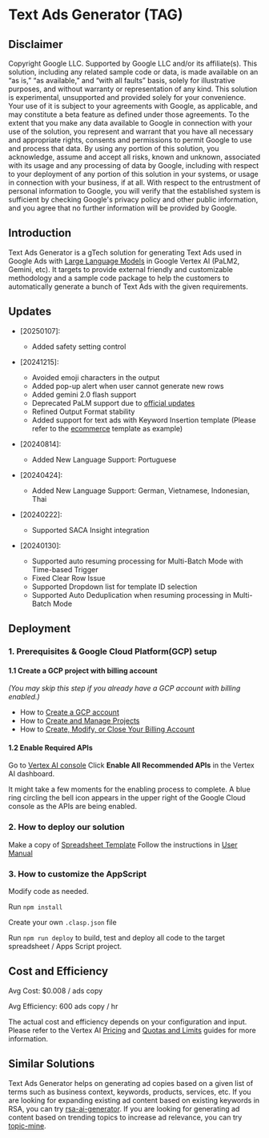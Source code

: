 <!--
Copyright 2024 Google LLC

Licensed under the Apache License, Version 2.0 (the "License");
you may not use this file except in compliance with the License.
You may obtain a copy of the License at

      https://www.apache.org/licenses/LICENSE-2.0

Unless required by applicable law or agreed to in writing, software
distributed under the License is distributed on an "AS IS" BASIS,
WITHOUT WARRANTIES OR CONDITIONS OF ANY KIND, either express or implied.
See the License for the specific language governing permissions and
limitations under the License.
-->

# Text Ads Generator (TAG)

## Disclaimer

Copyright Google LLC. Supported by Google LLC and/or its affiliate(s). This
solution, including any related sample code or data, is made available on an
“as is,” “as available,” and “with all faults” basis, solely for illustrative
purposes, and without warranty or representation of any kind. This solution is
experimental, unsupported and provided solely for your convenience. Your use of
it is subject to your agreements with Google, as applicable, and may constitute
a beta feature as defined under those agreements.  To the extent that you make
any data available to Google in connection with your use of the solution, you
represent and warrant that you have all necessary and appropriate rights,
consents and permissions to permit Google to use and process that data.
By using any portion of this solution, you acknowledge, assume and accept all
risks, known and unknown, associated with its usage and any processing of data
by Google, including with respect to your deployment of any portion of this
solution in your systems, or usage in connection with your business, if at all.
With respect to the entrustment of personal information to Google, you will
verify that the established system is sufficient by checking Google's privacy
policy and other public information, and you agree that no further information
will be provided by Google.

## Introduction
Text Ads Generator is a gTech solution for generating Text Ads used in Google
Ads with [Large Language Models](https://cloud.google.com/vertex-ai/docs/generative-ai/language-model-overview)
in Google Vertex AI (PaLM2, Gemini, etc). It targets to provide external
friendly and customizable methodology and a sample code package to help the
customers to automatically generate a bunch of Text Ads with the given
requirements.

## Updates

* [20250107]:
    * Added safety setting control

* [20241215]:
    * Avoided emoji characters in the output
    * Added pop-up alert when user cannot generate new rows
    * Added gemini 2.0 flash support
    * Deprecated PaLM support due to [official updates](https://cloud.google.com/vertex-ai/generative-ai/docs/deprecations/palm)
    * Refined Output Format stability
    * Added support for text ads with Keyword Insertion template (Please refer
to the [ecommerce](https://docs.google.com/spreadsheets/d/1NZ2WDKPHl5bMT8ynDjzFKECdbvr4yKxoSMwr1F-4bQQ/edit?resourcekey=0-czIyDpEYRjoxM8FMaw9j4Q&gid=2056434601#gid=2056434601) template as example)

* [20240814]:
    * Added New Language Support: Portuguese
* [20240424]:
    * Added New Language Support: German, Vietnamese, Indonesian, Thai
* [20240222]:
    * Supported SACA Insight integration
* [20240130]:
    * Supported auto resuming processing for Multi-Batch Mode with Time-based Trigger
    * Fixed Clear Row Issue
    * Supported Dropdown list for template ID selection
    * Supported Auto Deduplication when resuming processing in Multi-Batch Mode


## Deployment
### 1. Prerequisites & Google Cloud Platform(GCP) setup
#### 1.1 Create a GCP project with billing account
*(You may skip this step if you already have a GCP account with billing enabled.)*
* How to [Create a GCP account](https://cloud.google.com/?authuser=1)
* How to [Create and Manage Projects](https://cloud.google.com/resource-manager/docs/creating-managing-projects)
* How to [Create, Modify, or Close Your Billing Account](https://cloud.google.com/billing/docs/how-to/manage-billing-account)

#### 1.2 Enable Required APIs
Go to [Vertex AI console](https://console.cloud.google.com/vertex-ai)
Click **Enable All Recommended APIs** in the Vertex AI dashboard.

It might take a few moments for the enabling process to complete. A blue ring
circling the bell icon appears in the upper right of the Google Cloud console as
the APIs are being enabled.

### 2. How to deploy our solution
Make a copy of [Spreadsheet Template](https://docs.google.com/spreadsheets/d/1p_CoGK-sdOFDlNmjC27NaMyFpWMSsYDvIZUsbuE--BQ)
Follow the instructions in [User Manual](https://docs.google.com/document/d/1nA51cQOaEbecKOOy39eR8UeyWRzHnWF_sU5zSkwow0c)

### 3. How to customize the AppScript
Modify code as needed.

Run `npm install`

Create your own `.clasp.json` file

Run `npm run deploy` to build, test and deploy all code to the target spreadsheet
/ Apps Script project.

## Cost and Efficiency
Avg Cost: $0.008 / ads copy

Avg Efficiency: 600 ads copy / hr

The actual cost and efficiency depends on your configuration and input.
Please refer to the Vertex AI [Pricing](https://cloud.google.com/vertex-ai/pricing#generative_ai_models)
and [Quotas and Limits](https://cloud.google.com/vertex-ai/docs/quotas#request_quotas)
guides for more information.

## Similar Solutions
Text Ads Generator helps on generating ad copies based on a given list of
terms such as business context, keywords, products, services, etc. If you
are looking for expanding existing ad content based on existing keywords in
RSA, you can try [rsa-ai-generator](https://github.com/google-marketing-solutions/rsa-ai-generator).
If you are looking for generating ad content based on trending topics to
increase ad relevance, you can try [topic-mine](https://github.com/google-marketing-solutions/topic-mine).
